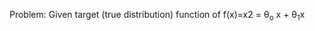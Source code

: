 Problem: Given target (true distribution) function of  f(x)=x<super>2</super> = &theta;<sub>o</sub> x + &theta;<sub>1</sub>x
